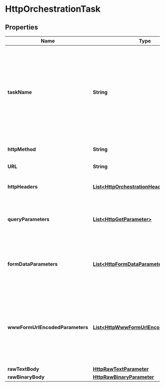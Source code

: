 

# HttpOrchestrationTask


## Properties

| Name | Type | Description | Notes |
|------------ | ------------- | ------------- | -------------|
|**taskName** | **String** | An identifier for this task name, e.g. CreateCustomer or ScanForVirus; allows you to refer to this task from other tasks; if not supplied, it will default to a 0-based integer index of the task |  [optional] |
|**httpMethod** | **String** | HTTP Method, e.g. GET, PUT, POST, etc. |  [optional] |
|**URL** | **String** | HTTP URL to orchestrate |  [optional] |
|**httpHeaders** | [**List&lt;HttpOrchestrationHeader&gt;**](HttpOrchestrationHeader.md) | Optional; HTTP headers to apply to the request |  [optional] |
|**queryParameters** | [**List&lt;HttpGetParameter&gt;**](HttpGetParameter.md) | Optional; query parameters, these query parameters will be incorporated into the URL |  [optional] |
|**formDataParameters** | [**List&lt;HttpFormDataParameter&gt;**](HttpFormDataParameter.md) | Optional; FormData parameters, these parameters will be stored in the body in a multi-part encoding |  [optional] |
|**wwwFormUrlEncodedParameters** | [**List&lt;HttpWwwFormUrlEncodedParameter&gt;**](HttpWwwFormUrlEncodedParameter.md) | Optional; x-www-form-urlencoded paramereters, these parameters will be stored in the body as an application/x-www-form-urlencoded encoding |  [optional] |
|**rawTextBody** | [**HttpRawTextParameter**](HttpRawTextParameter.md) |  |  [optional] |
|**rawBinaryBody** | [**HttpRawBinaryParameter**](HttpRawBinaryParameter.md) |  |  [optional] |



